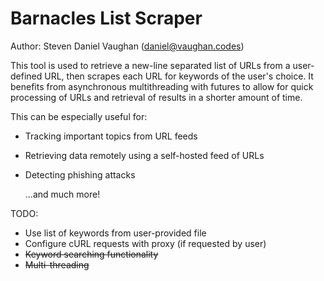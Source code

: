 # Barnacles List Scraper
Author: Steven Daniel Vaughan (daniel@vaughan.codes)

This tool is used to retrieve a new-line separated list of URLs from a user-defined URL, then scrapes each URL for keywords of the user's choice.
It benefits from asynchronous multithreading with futures to allow for quick processing of URLs and retrieval of results in a shorter amount of time.


This can be especially useful for:
  - Tracking important topics from URL feeds
  - Retrieving data remotely using a self-hosted feed of URLs
  - Detecting phishing attacks
  
    ...and much more!
    
TODO:
  - Use list of keywords from user-provided file
  - Configure cURL requests with proxy (if requested by user)
  - ~~Keyword searching functionality~~
  - ~~Multi-threading~~

